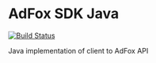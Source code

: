 # AdFox SDK Java
[![Build Status](https://travis-ci.org/kholodovitch/adfox_sdk_java.svg?branch=master)](https://travis-ci.org/kholodovitch/adfox_sdk_java)

Java implementation of client to AdFox API
